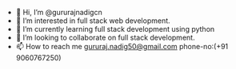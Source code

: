 - 👋 Hi, I’m @gururajnadigcn
- 👀 I’m interested in full stack web development.
- 🌱 I’m currently learning full stack development using python
- 💞️ I’m looking to collaborate on full stack development.
- 📫 How to reach me gururaj.nadig50@gmail.com phone-no:(+91 9060767250)


<!---
gururajnadigcn/gururajnadigcn is a ✨ special ✨ repository because its `README.md` (this file) appears on your GitHub profile.
You can click the Preview link to take a look at your changes.
--->
